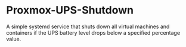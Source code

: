 # Proxmox-UPS-Shutdown
A simple systemd service that shuts down all virtual machines and containers if the UPS battery level drops below a specified percentage value.
